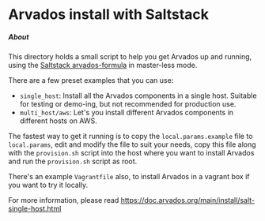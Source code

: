 [comment]: # (Copyright © The Arvados Authors. All rights reserved.)
[comment]: # ()
[comment]: # (SPDX-License-Identifier: CC-BY-SA-3.0)

# Arvados install with Saltstack

##### About

This directory holds a small script to help you get Arvados up and running, using the
[Saltstack arvados-formula](https://github.com/saltstack-formulas/arvados-formula)
in master-less mode.

There are a few preset examples that you can use:

* `single_host`: Install all the Arvados components in a single host. Suitable for testing
  or demo-ing, but not recommended for production use.
* `multi_host/aws`: Let's you install different Arvados components in different hosts on AWS.
  
The fastest way to get it running is to copy the `local.params.example` file to `local.params`,
edit and modify the file to suit your needs, copy this file along with the `provision.sh` script
into the host where you want to install Arvados and run the `provision.sh` script as root.

There's an example `Vagrantfile` also, to install Arvados in a vagrant box if you want
to try it locally.

For more information, please read https://doc.arvados.org/main/install/salt-single-host.html
